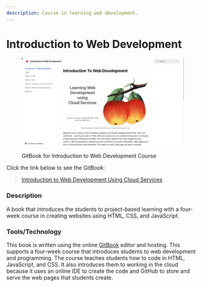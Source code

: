 ```yaml
---
description: Course in learning web development.
---
```


# Introduction to Web Development

<figure><img src="../.gitbook/assets/apple-web-dev.png" alt=""><figcaption><p>GitBook for Introduction to Web Development Course</p></figcaption></figure>



Click the link below to see the GitBook:



> [Introduction to Web Development Using Cloud Services](https://rpeltz.gitbook.io/introduction-to-web-development)



### Description

A book that introduces the students to project-based learning with a four-week course in creating websites using HTML, CSS, and JavaScript.

### Tools/Technology

This book is written using the online [GitBook](https://www.gitbook.com/) editor and hosting. This supports a four-week course that introduces students to web development and programming.  The course teaches students how to code in HTML, JavaScript, and CSS.  It also introduces them to working in the cloud because it uses an online IDE to create the code and GitHub to store and serve the web pages that students create.
